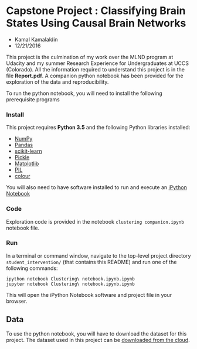 # Capstone Project : Classifying Brain States Using Causal Brain Networks
* Kamal Kamalaldin
* 12/21/2016

This project is the culmination of my work over the MLND program at Udacity and my summer Research Experience for Undergraduates at UCCS (Colorado). All the information required to understand this project is in the file **Report.pdf**. A companion python notebook has been provided for the exploration of the data and reproducibility.

To run the python notebook, you will need to install the following prerequisite programs

### Install

This project requires **Python 3.5** and the following Python libraries installed:

- [NumPy](http://www.numpy.org/)
- [Pandas](http://pandas.pydata.org)
- [scikit-learn](http://scikit-learn.org/stable/)
- [Pickle](https://docs.python.org/3/library/pickle.html)
- [Matplotlib](https://matplotlib.org)
- [PIL](http://www.pythonware.com/products/pil/)
- [colour](https://pypi.python.org/pypi/colour)

You will also need to have software installed to run and execute an [iPython Notebook](http://ipython.org/notebook.html)

### Code

Exploration code is provided in the notebook `clustering companion.ipynb` notebook file. 

### Run

In a terminal or command window, navigate to the top-level project directory `student_intervention/` (that contains this README) and run one of the following commands:

```ipython notebook Clustering\ notebook.ipynb.ipynb```  
```jupyter notebook Clustering\ notebook.ipynb.ipynb```

This will open the iPython Notebook software and project file in your browser.

## Data
To use the python notebook, you will have to download the dataset for this project. The dataset used in this project can be [downloaded from the cloud](https://drive.google.com/file/d/0BzyCB-i-aKDWU2pBYkVoOV81S3M/view).
